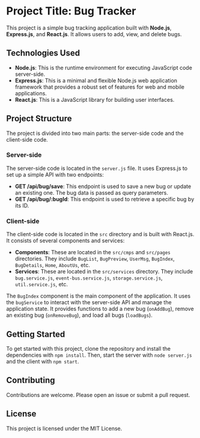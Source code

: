 # Project Title: Bug Tracker

This project is a simple bug tracking application built with **Node.js**, **Express.js**, and **React.js**. It allows users to add, view, and delete bugs.

## Technologies Used

- **Node.js**: This is the runtime environment for executing JavaScript code server-side.
- **Express.js**: This is a minimal and flexible Node.js web application framework that provides a robust set of features for web and mobile applications.
- **React.js**: This is a JavaScript library for building user interfaces.

## Project Structure

The project is divided into two main parts: the server-side code and the client-side code.

### Server-side

The server-side code is located in the `server.js` file. It uses Express.js to set up a simple API with two endpoints:

- **GET /api/bug/save**: This endpoint is used to save a new bug or update an existing one. The bug data is passed as query parameters.
- **GET /api/bug/:bugId**: This endpoint is used to retrieve a specific bug by its ID.

### Client-side

The client-side code is located in the `src` directory and is built with React.js. It consists of several components and services:

- **Components**: These are located in the `src/cmps` and `src/pages` directories. They include `BugList`, `BugPreview`, `UserMsg`, `BugIndex`, `BugDetails`, `Home`, `AboutUs`, etc.
- **Services**: These are located in the `src/services` directory. They include `bug.service.js`, `event-bus.service.js`, `storage.service.js`, `util.service.js`, etc.

The `BugIndex` component is the main component of the application. It uses the `bugService` to interact with the server-side API and manage the application state. It provides functions to add a new bug (`onAddBug`), remove an existing bug (`onRemoveBug`), and load all bugs (`loadBugs`).

## Getting Started

To get started with this project, clone the repository and install the dependencies with `npm install`. Then, start the server with `node server.js` and the client with `npm start`.

## Contributing

Contributions are welcome. Please open an issue or submit a pull request.

## License

This project is licensed under the MIT License.
